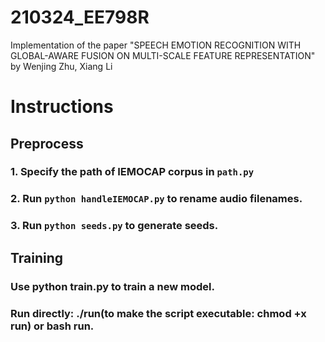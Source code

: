 # 210324_EE798R
Implementation of the paper "SPEECH EMOTION RECOGNITION WITH GLOBAL-AWARE FUSION ON MULTI-SCALE FEATURE REPRESENTATION" by Wenjing Zhu, Xiang Li

# Instructions

## Preprocess

### 1. Specify the path of IEMOCAP corpus in `path.py`
### 2. Run `python handleIEMOCAP.py` to rename audio filenames.
### 3. Run `python seeds.py` to generate seeds.

## Training

### Use python train.py to train a new model.

### Run directly: ./run(to make the script executable: chmod +x run) or bash run.

